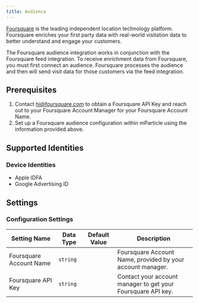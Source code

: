```yaml
---
title: Audience
---
```


<a href="https://www.foursquare.com/" target="_blank">Foursquare</a> is the leading independent location technology platform. Foursquare enriches your first party data with real-world visitation data to better understand and engage your customers.

The Foursquare audience integration works in conjunction with the Foursquare feed integration. To receive enrichment data from Foursquare, you must first connect an audience. Foursquare processes the audience and then will send visit data for those customers via the feed integration.

## Prerequisites

1. Contact hi@foursquare.com to obtain a Foursquare API Key and reach out to your Foursquare Account Manager for your Foursquare Account Name.
2. Set up a Foursquare audience configuration within mParticle using the information provided above.

## Supported Identities

### Device Identities

* Apple IDFA
* Google Advertising ID

## Settings

### Configuration Settings

Setting Name | Data Type | Default Value | Description
|---|---|---|---
Foursquare Account Name | `string` |  | Foursquare Account Name, provided by your account manager.
Foursquare API Key | `string` |  | Contact your account manager to get your Foursquare API key.
